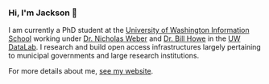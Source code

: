 ### Hi, I'm Jackson 👋

I am currently a PhD student at the
[University of Washington Information School](https://ischool.uw.edu/)
working under [Dr. Nicholas Weber](https://nicweber.info/) and
[Dr. Bill Howe](https://homes.cs.washington.edu/~billhowe/) in the
[UW DataLab](https://datalab.ischool.uw.edu/). I research and build open
access infrastructures largely pertaining to municipal governments
and large research institutions.

For more details about me, [see my website](https://jacksonmaxfield.github.io).
